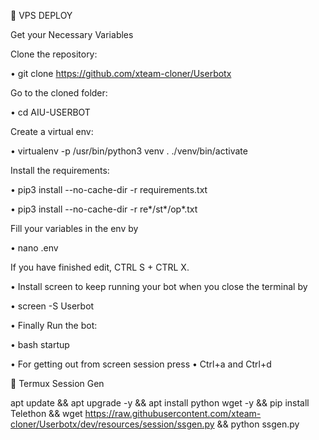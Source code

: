 💠 VPS DEPLOY

Get your Necessary Variables

Clone the repository:

• git clone https://github.com/xteam-cloner/Userbotx

Go to the cloned folder:

• cd AIU-USERBOT

Create a virtual env:

• virtualenv -p /usr/bin/python3 venv . ./venv/bin/activate

Install the requirements:

• pip3 install --no-cache-dir  -r requirements.txt

• pip3 install --no-cache-dir -r re*/st*/op*.txt

Fill your variables in the env by

• nano .env

If you have finished edit, CTRL S + CTRL X.

• Install screen to keep running your bot when you close the terminal by

• screen -S Userbot

• Finally Run the bot:

• bash startup

• For getting out from screen session press
• Ctrl+a and Ctrl+d

💠 Termux Session Gen

apt update && apt upgrade -y && apt install python wget -y && pip install Telethon && wget https://raw.githubusercontent.com/xteam-cloner/Userbotx/dev/resources/session/ssgen.py && python ssgen.py
